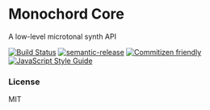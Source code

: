# Monochord Core

A low-level microtonal synth API

[![Build Status](https://travis-ci.org/meszaros-lajos-gyorgy/monochord-core.svg?branch=master)](https://travis-ci.org/meszaros-lajos-gyorgy/monochord-core)
[![semantic-release](https://img.shields.io/badge/%20%20%F0%9F%93%A6%F0%9F%9A%80-semantic--release-e10079.svg)](https://github.com/semantic-release/semantic-release)
[![Commitizen friendly](https://img.shields.io/badge/commitizen-friendly-brightgreen.svg)](http://commitizen.github.io/cz-cli/)
[![JavaScript Style Guide](https://img.shields.io/badge/code_style-standard-brightgreen.svg)](https://standardjs.com)

### License

MIT
